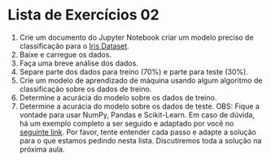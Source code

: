 # Lista de Exercícios 02


1. Crie um documento do Jupyter Notebook criar um modelo preciso de classificação para o [Iris Dataset](https://www.google.com/url?q=https%3A%2F%2Farchive.ics.uci.edu%2Fml%2Fdatasets%2Firis&sa=D&sntz=1&usg=AFQjCNG0p_oI1IDMW7_6XMQcr9CjTFm-MQ).
2. Baixe e carregue os dados.
3. Faça uma breve análise dos dados.
4. Separe parte dos dados para treino (70%) e parte para teste (30%).
5. Crie um modelo de aprendizado de máquina usando algum algoritmo de classificação sobre os dados de treino.
6. Determine a acurácia do modelo sobre os dados de treino.
7. Determine a acurácia do modelo sobre os dados de teste.
        OBS: Fique a vontade para usar NumPy, Pandas e Scikit-Learn.
        Em caso de dúvida, há um exemplo completo a ser seguido e adaptado por você no [seguinte link](https://www.google.com/url?q=https%3A%2F%2Fgithub.com%2Fciencia-de-dados-pratica%2FGEAM%2Fblob%2Fmaster%2F001%2Firis-notebook.ipynb&sa=D&sntz=1&usg=AFQjCNEn3jYt0Buk8vfXeIrjdNp2h2xjUw). Por favor, tente entender cada passo e adapte a solução para o que estamos pedindo nesta lista. Discutiremos toda a solução na próxima aula.